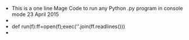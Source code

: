 - This is a one line Mage Code to run any Python .py program in console mode 23 April 2015
-
- def run(f):ff=open(f);exec(''.join(ff.readlines()))
-
